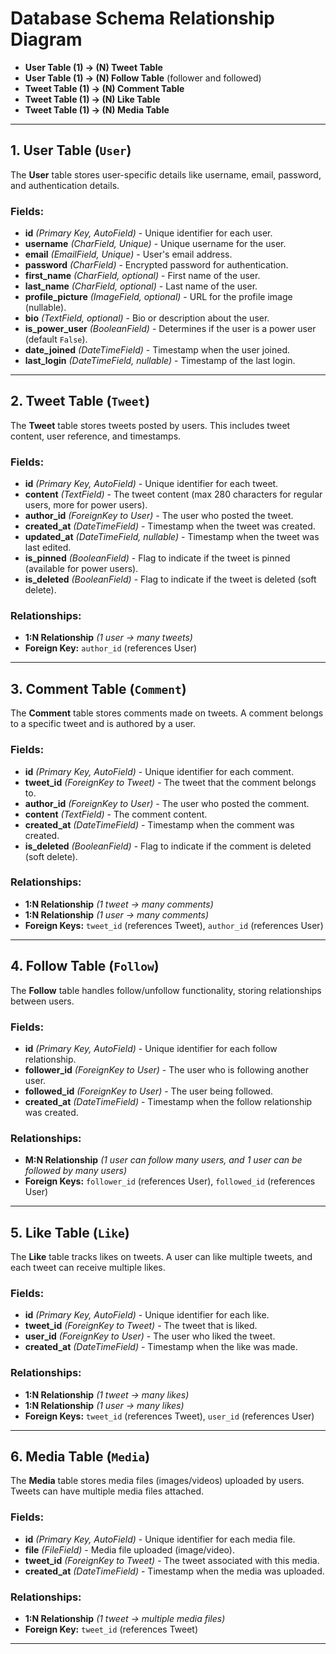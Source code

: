 # **Database Schema Relationship Diagram**

- **User Table (1) → (N) Tweet Table**  
- **User Table (1) → (N) Follow Table** (follower and followed)  
- **Tweet Table (1) → (N) Comment Table**  
- **Tweet Table (1) → (N) Like Table**  
- **Tweet Table (1) → (N) Media Table**  

---

## **1. User Table (`User`)**
The **User** table stores user-specific details like username, email, password, and authentication details.

### **Fields:**
- **id** *(Primary Key, AutoField)* - Unique identifier for each user.  
- **username** *(CharField, Unique)* - Unique username for the user.  
- **email** *(EmailField, Unique)* - User's email address.  
- **password** *(CharField)* - Encrypted password for authentication.  
- **first_name** *(CharField, optional)* - First name of the user.  
- **last_name** *(CharField, optional)* - Last name of the user.  
- **profile_picture** *(ImageField, optional)* - URL for the profile image (nullable).  
- **bio** *(TextField, optional)* - Bio or description about the user.  
- **is_power_user** *(BooleanField)* - Determines if the user is a power user (default `False`).  
- **date_joined** *(DateTimeField)* - Timestamp when the user joined.  
- **last_login** *(DateTimeField, nullable)* - Timestamp of the last login.  

---

## **2. Tweet Table (`Tweet`)**
The **Tweet** table stores tweets posted by users. This includes tweet content, user reference, and timestamps.

### **Fields:**
- **id** *(Primary Key, AutoField)* - Unique identifier for each tweet.  
- **content** *(TextField)* - The tweet content (max 280 characters for regular users, more for power users).  
- **author_id** *(ForeignKey to User)* - The user who posted the tweet.  
- **created_at** *(DateTimeField)* - Timestamp when the tweet was created.  
- **updated_at** *(DateTimeField, nullable)* - Timestamp when the tweet was last edited.  
- **is_pinned** *(BooleanField)* - Flag to indicate if the tweet is pinned (available for power users).  
- **is_deleted** *(BooleanField)* - Flag to indicate if the tweet is deleted (soft delete).  

### **Relationships:**
- **1:N Relationship** *(1 user → many tweets)*  
- **Foreign Key:** `author_id` (references User)  

---

## **3. Comment Table (`Comment`)**
The **Comment** table stores comments made on tweets. A comment belongs to a specific tweet and is authored by a user.

### **Fields:**
- **id** *(Primary Key, AutoField)* - Unique identifier for each comment.  
- **tweet_id** *(ForeignKey to Tweet)* - The tweet that the comment belongs to.  
- **author_id** *(ForeignKey to User)* - The user who posted the comment.  
- **content** *(TextField)* - The comment content.  
- **created_at** *(DateTimeField)* - Timestamp when the comment was created.  
- **is_deleted** *(BooleanField)* - Flag to indicate if the comment is deleted (soft delete).  

### **Relationships:**
- **1:N Relationship** *(1 tweet → many comments)*  
- **1:N Relationship** *(1 user → many comments)*  
- **Foreign Keys:** `tweet_id` (references Tweet), `author_id` (references User)  

---

## **4. Follow Table (`Follow`)**
The **Follow** table handles follow/unfollow functionality, storing relationships between users.

### **Fields:**
- **id** *(Primary Key, AutoField)* - Unique identifier for each follow relationship.  
- **follower_id** *(ForeignKey to User)* - The user who is following another user.  
- **followed_id** *(ForeignKey to User)* - The user being followed.  
- **created_at** *(DateTimeField)* - Timestamp when the follow relationship was created.  

### **Relationships:**
- **M:N Relationship** *(1 user can follow many users, and 1 user can be followed by many users)*  
- **Foreign Keys:** `follower_id` (references User), `followed_id` (references User)  

---

## **5. Like Table (`Like`)**
The **Like** table tracks likes on tweets. A user can like multiple tweets, and each tweet can receive multiple likes.

### **Fields:**
- **id** *(Primary Key, AutoField)* - Unique identifier for each like.  
- **tweet_id** *(ForeignKey to Tweet)* - The tweet that is liked.  
- **user_id** *(ForeignKey to User)* - The user who liked the tweet.  
- **created_at** *(DateTimeField)* - Timestamp when the like was made.  

### **Relationships:**
- **1:N Relationship** *(1 tweet → many likes)*  
- **1:N Relationship** *(1 user → many likes)*  
- **Foreign Keys:** `tweet_id` (references Tweet), `user_id` (references User)  

---

## **6. Media Table (`Media`)**
The **Media** table stores media files (images/videos) uploaded by users. Tweets can have multiple media files attached.

### **Fields:**
- **id** *(Primary Key, AutoField)* - Unique identifier for each media file.  
- **file** *(FileField)* - Media file uploaded (image/video).  
- **tweet_id** *(ForeignKey to Tweet)* - The tweet associated with this media.  
- **created_at** *(DateTimeField)* - Timestamp when the media was uploaded.  

### **Relationships:**
- **1:N Relationship** *(1 tweet → multiple media files)*  
- **Foreign Key:** `tweet_id` (references Tweet)  

---

